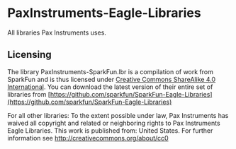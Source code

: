 # PaxInstruments-Eagle-Libraries
All libraries Pax Instruments uses.


## Licensing
The library PaxInstruments-SparkFun.lbr is a compilation of work from SparkFun and is thus licensed under [Creative Commons ShareAlike 4.0 International](https://creativecommons.org/licenses/by-sa/4.0/). You can download the latest version of their entire set of libraries from [https://github.com/sparkfun/SparkFun-Eagle-Libraries](https://github.com/sparkfun/SparkFun-Eagle-Libraries)

For all other libraries: To the extent possible under law, Pax Instruments has waived all copyright and related or neighboring rights to Pax Instruments Eagle Libraries. This work is published from: United States. For further information see http://creativecommons.org/about/cc0
